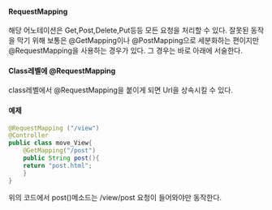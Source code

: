 #### RequestMapping

해당 어노테이션은 Get,Post,Delete,Put등등 모든 요청을 처리할 수 있다.
잘못된 동작을 막기 위해 보통은 @GetMapping이나 @PostMapping으로 세분화하는 편이지만
@RequestMapping을 사용하는 경우가 있다.
그 경우는 바로 아래에 서술한다.

#### Class레벨에 @RequestMapping

class레벨에서 @RequestMapping을 붙이게 되면 Url을 상속시킬 수 있다.


#### 예제

```java
@RequestMapping ("/view")
@Controller
public class move_View{
	@GetMapping("/post")
	public String post(){
	return "post.html";
	}
}
```
위의 코드에서 post()메소드는 /view/post 요청이 들어와야만 동작한다.